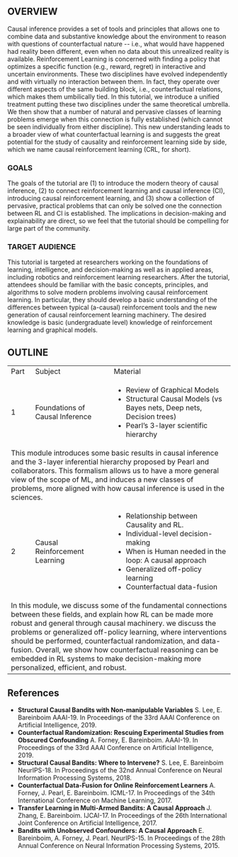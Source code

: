 ## OVERVIEW

Causal inference provides a set of tools and principles that allows one to combine data and substantive knowledge about the environment to reason with questions of counterfactual nature -- i.e., what would have happened had reality been different, even when no data about this unrealized reality is available. Reinforcement Learning is concerned with finding a policy that optimizes a specific function (e.g., reward, regret) in interactive and uncertain environments. These two disciplines have evolved independently and with virtually no interaction between them. In fact, they operate over different aspects of the same building block, i.e., counterfactual relations, which makes them umbilically tied.
In this tutorial, we introduce a unified treatment putting these two disciplines under the same theoretical umbrella. We then show that a number of natural and pervasive classes of learning problems emerge when this connection is fully established (which cannot be seen individually from either discipline). This new understanding leads to a broader view of what counterfactual learning is and suggests the great potential for the study of causality and reinforcement learning side by side, which we name causal reinforcement learning (CRL, for short).

### GOALS

The goals of the tutorial are (1) to introduce the modern theory of causal inference, (2) to connect reinforcement learning and causal inference (CI), introducing causal reinforcement learning, and (3) show a collection of pervasive, practical problems that can only be solved one the connection between RL and CI is established. The implications in decision-making and explainability are direct, so we feel that the tutorial should be compelling for large part of the community.


### TARGET AUDIENCE

This tutorial is targeted at researchers working on the foundations of learning, intelligence, and decision-making as well as in applied areas, including robotics and reinforcement learning researchers. After the tutorial, attendees should be familiar with the basic concepts, principles, and algorithms to solve modern problems involving causal reinforcement learning. In particular, they should develop a basic understanding of the differences between typical (a-causal) reinforcement tools and the new generation of causal reinforcement learning machinery. The desired knowledge is basic (undergraduate level) knowledge of reinforcement learning and graphical models.


## OUTLINE

<table>
  <tr>
    <td>Part</td>
    <td>Subject</td>
    <td>Material</td>
  </tr>
  <tr>
    <td>1</td>
    <td>Foundations of Causal Inference</td>
    <td>
      <ul>
        <li>Review of Graphical Models</li>
        <li>Structural Causal Models (vs
Bayes nets, Deep nets, Decision
trees)</li>
        <li>Pearl’s 3-layer scientific hierarchy</li>
      </ul>
  </td>
  </tr>
  <tr>
    <td colspan="3">This module introduces some basic results in causal inference and the 3-layer inferential hierarchy proposed by Pearl and collaborators. This formalism allows us to have a more general view of the scope of ML, and induces a new classes of problems, more aligned with how causal inference is used in the sciences.</td>
  </tr>
  <tr>
    <td>2</td>
    <td>Causal Reinforcement Learning</td>
    <td>
      <ul>
        <li>Relationship between Causality and RL.</li>
        <li>Individual-level decision-making</li>
        <li>When is Human needed in the loop: A causal approach</li>
        <li>Generalized off-policy learning</li>
        <li>Counterfactual data-fusion</li>
      </ul>
  </td>
</tr>
  <tr>
    <td colspan="3">In this module, we discuss some of the fundamental connections between these fields, and explain how RL can be made more robust and general through causal machinery. we discuss the problems or generalized off-policy learning, where interventions should be performed, counterfactual randomization, and data- fusion. Overall, we show how counterfactual reasoning can be embedded in RL systems to make decision-making more personalized, efficient, and robust.
    </td>
  </tr>
</table>


## References

-  **Structural Causal Bandits with Non-manipulable Variables** S. Lee, E. Bareinboim AAAI-19. In Proceedings of the 33rd AAAI Conference on Artificial Intelligence, 2019. 
- **Counterfactual Randomization: Rescuing Experimental Studies from Obscured Confounding**
A. Forney, E. Bareinboim.
AAAI-19. In Proceedings of the 33rd AAAI Conference on Artificial Intelligence, 2019. 
- **Structural Causal Bandits: Where to Intervene?**
S. Lee, E. Bareinboim 
NeurIPS-18. In Proceedings of the 32nd Annual Conference on Neural Information Processing Systems, 2018. 
- **Counterfactual Data-Fusion for Online Reinforcement Learners**
A. Forney, J. Pearl, E. Bareinboim. 
ICML-17. In Proceedings of the 34th International Conference on Machine Learning, 2017. 
- **Transfer Learning in Multi-Armed Bandits: A Causal Approach**
J. Zhang, E. Bareinboim. 
IJCAI-17. In Proceedings of the 26th International Joint Conference on Artificial Intelligence, 2017. 
- **Bandits with Unobserved Confounders: A Causal Approach**
E. Bareinboim, A. Forney, J. Pearl. 
NeurIPS-15. In Proceedings of the 28th Annual Conference on Neural Information Processing Systems, 2015.

